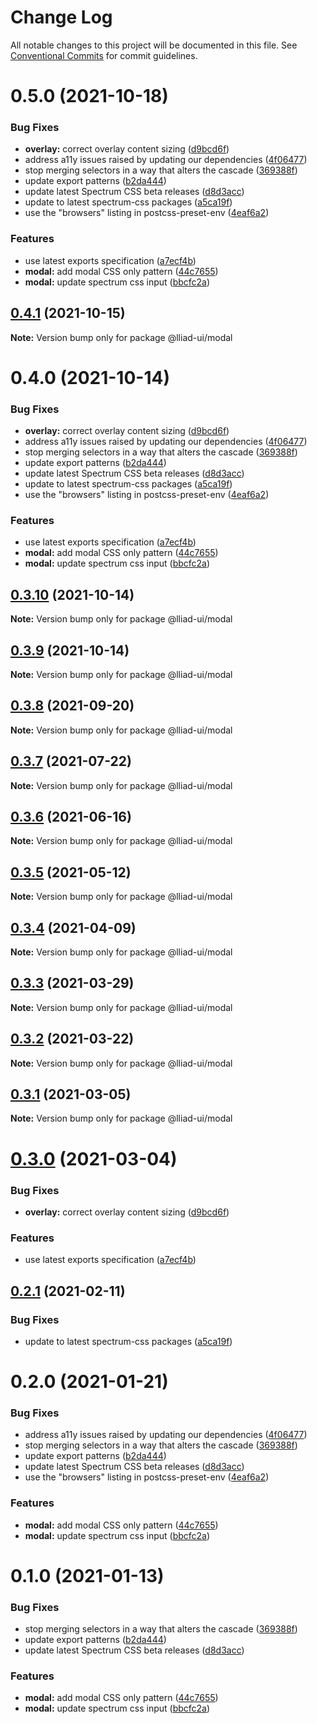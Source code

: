 # Change Log

All notable changes to this project will be documented in this file.
See [Conventional Commits](https://conventionalcommits.org) for commit guidelines.

# 0.5.0 (2021-10-18)


### Bug Fixes

* **overlay:** correct overlay content sizing ([d9bcd6f](https://github.com/gaoding-inc/Iliad-ui/commit/d9bcd6fd6b4eecae297c6e5cc5330e79a9e198ff))
* address a11y issues raised by updating our dependencies ([4f06477](https://github.com/gaoding-inc/Iliad-ui/commit/4f0647782eea7fdd85560e1bcb2f8b892f30bc33))
* stop merging selectors in a way that alters the cascade ([369388f](https://github.com/gaoding-inc/Iliad-ui/commit/369388f8cc147543891087991c569f849ddb9b38))
* update export patterns ([b2da444](https://github.com/gaoding-inc/Iliad-ui/commit/b2da444359b4022ed3f61dedf563b5bacba42103))
* update latest Spectrum CSS beta releases ([d8d3acc](https://github.com/gaoding-inc/Iliad-ui/commit/d8d3acc86de31e58219db6ba2a9d045b83cbe103))
* update to latest spectrum-css packages ([a5ca19f](https://github.com/gaoding-inc/Iliad-ui/commit/a5ca19f67d5b3f0951667c4441d4d977bf1e0937))
* use the "browsers" listing in postcss-preset-env ([4eaf6a2](https://github.com/gaoding-inc/Iliad-ui/commit/4eaf6a28f7b5eaf60487841d264d6d804ae675ce))


### Features

* use latest exports specification ([a7ecf4b](https://github.com/gaoding-inc/Iliad-ui/commit/a7ecf4b6da7996f36a8a89f62cc2384709497008))
* **modal:** add modal CSS only pattern ([44c7655](https://github.com/gaoding-inc/Iliad-ui/commit/44c765582baba6f751602f7b37a083dd5234e4df))
* **modal:** update spectrum css input ([bbcfc2a](https://github.com/gaoding-inc/Iliad-ui/commit/bbcfc2a35a42fc3b81d3de17f216e4c872d3ac07))





## [0.4.1](https://github.com/adobe/spectrum-web-components/compare/@lliad-ui/modal@0.4.0...@lliad-ui/modal@0.4.1) (2021-10-15)

**Note:** Version bump only for package @lliad-ui/modal

# 0.4.0 (2021-10-14)

### Bug Fixes

-   **overlay:** correct overlay content sizing ([d9bcd6f](https://github.com/adobe/spectrum-web-components/commit/d9bcd6fd6b4eecae297c6e5cc5330e79a9e198ff))
-   address a11y issues raised by updating our dependencies ([4f06477](https://github.com/adobe/spectrum-web-components/commit/4f0647782eea7fdd85560e1bcb2f8b892f30bc33))
-   stop merging selectors in a way that alters the cascade ([369388f](https://github.com/adobe/spectrum-web-components/commit/369388f8cc147543891087991c569f849ddb9b38))
-   update export patterns ([b2da444](https://github.com/adobe/spectrum-web-components/commit/b2da444359b4022ed3f61dedf563b5bacba42103))
-   update latest Spectrum CSS beta releases ([d8d3acc](https://github.com/adobe/spectrum-web-components/commit/d8d3acc86de31e58219db6ba2a9d045b83cbe103))
-   update to latest spectrum-css packages ([a5ca19f](https://github.com/adobe/spectrum-web-components/commit/a5ca19f67d5b3f0951667c4441d4d977bf1e0937))
-   use the "browsers" listing in postcss-preset-env ([4eaf6a2](https://github.com/adobe/spectrum-web-components/commit/4eaf6a28f7b5eaf60487841d264d6d804ae675ce))

### Features

-   use latest exports specification ([a7ecf4b](https://github.com/adobe/spectrum-web-components/commit/a7ecf4b6da7996f36a8a89f62cc2384709497008))
-   **modal:** add modal CSS only pattern ([44c7655](https://github.com/adobe/spectrum-web-components/commit/44c765582baba6f751602f7b37a083dd5234e4df))
-   **modal:** update spectrum css input ([bbcfc2a](https://github.com/adobe/spectrum-web-components/commit/bbcfc2a35a42fc3b81d3de17f216e4c872d3ac07))

## [0.3.10](https://github.com/adobe/spectrum-web-components/compare/@lliad-ui/modal@0.3.8...@lliad-ui/modal@0.3.10) (2021-10-14)

**Note:** Version bump only for package @lliad-ui/modal

## [0.3.9](https://github.com/adobe/spectrum-web-components/compare/@lliad-ui/modal@0.3.8...@lliad-ui/modal@0.3.9) (2021-10-14)

**Note:** Version bump only for package @lliad-ui/modal

## [0.3.8](https://github.com/adobe/spectrum-web-components/compare/@lliad-ui/modal@0.3.7...@lliad-ui/modal@0.3.8) (2021-09-20)

**Note:** Version bump only for package @lliad-ui/modal

## [0.3.7](https://github.com/adobe/spectrum-web-components/compare/@lliad-ui/modal@0.3.6...@lliad-ui/modal@0.3.7) (2021-07-22)

**Note:** Version bump only for package @lliad-ui/modal

## [0.3.6](https://github.com/adobe/spectrum-web-components/compare/@lliad-ui/modal@0.3.5...@lliad-ui/modal@0.3.6) (2021-06-16)

**Note:** Version bump only for package @lliad-ui/modal

## [0.3.5](https://github.com/adobe/spectrum-web-components/compare/@lliad-ui/modal@0.3.4...@lliad-ui/modal@0.3.5) (2021-05-12)

**Note:** Version bump only for package @lliad-ui/modal

## [0.3.4](https://github.com/adobe/spectrum-web-components/compare/@lliad-ui/modal@0.3.3...@lliad-ui/modal@0.3.4) (2021-04-09)

**Note:** Version bump only for package @lliad-ui/modal

## [0.3.3](https://github.com/adobe/spectrum-web-components/compare/@lliad-ui/modal@0.3.2...@lliad-ui/modal@0.3.3) (2021-03-29)

**Note:** Version bump only for package @lliad-ui/modal

## [0.3.2](https://github.com/adobe/spectrum-web-components/compare/@lliad-ui/modal@0.3.1...@lliad-ui/modal@0.3.2) (2021-03-22)

**Note:** Version bump only for package @lliad-ui/modal

## [0.3.1](https://github.com/adobe/spectrum-web-components/compare/@lliad-ui/modal@0.3.0...@lliad-ui/modal@0.3.1) (2021-03-05)

**Note:** Version bump only for package @lliad-ui/modal

# [0.3.0](https://github.com/adobe/spectrum-web-components/compare/@lliad-ui/modal@0.2.1...@lliad-ui/modal@0.3.0) (2021-03-04)

### Bug Fixes

-   **overlay:** correct overlay content sizing ([d9bcd6f](https://github.com/adobe/spectrum-web-components/commit/d9bcd6fd6b4eecae297c6e5cc5330e79a9e198ff))

### Features

-   use latest exports specification ([a7ecf4b](https://github.com/adobe/spectrum-web-components/commit/a7ecf4b6da7996f36a8a89f62cc2384709497008))

## [0.2.1](https://github.com/adobe/spectrum-web-components/compare/@lliad-ui/modal@0.2.0...@lliad-ui/modal@0.2.1) (2021-02-11)

### Bug Fixes

-   update to latest spectrum-css packages ([a5ca19f](https://github.com/adobe/spectrum-web-components/commit/a5ca19f67d5b3f0951667c4441d4d977bf1e0937))

# 0.2.0 (2021-01-21)

### Bug Fixes

-   address a11y issues raised by updating our dependencies ([4f06477](https://github.com/adobe/spectrum-web-components/commit/4f0647782eea7fdd85560e1bcb2f8b892f30bc33))
-   stop merging selectors in a way that alters the cascade ([369388f](https://github.com/adobe/spectrum-web-components/commit/369388f8cc147543891087991c569f849ddb9b38))
-   update export patterns ([b2da444](https://github.com/adobe/spectrum-web-components/commit/b2da444359b4022ed3f61dedf563b5bacba42103))
-   update latest Spectrum CSS beta releases ([d8d3acc](https://github.com/adobe/spectrum-web-components/commit/d8d3acc86de31e58219db6ba2a9d045b83cbe103))
-   use the "browsers" listing in postcss-preset-env ([4eaf6a2](https://github.com/adobe/spectrum-web-components/commit/4eaf6a28f7b5eaf60487841d264d6d804ae675ce))

### Features

-   **modal:** add modal CSS only pattern ([44c7655](https://github.com/adobe/spectrum-web-components/commit/44c765582baba6f751602f7b37a083dd5234e4df))
-   **modal:** update spectrum css input ([bbcfc2a](https://github.com/adobe/spectrum-web-components/commit/bbcfc2a35a42fc3b81d3de17f216e4c872d3ac07))

# 0.1.0 (2021-01-13)

### Bug Fixes

-   stop merging selectors in a way that alters the cascade ([369388f](https://github.com/adobe/spectrum-web-components/commit/369388f8cc147543891087991c569f849ddb9b38))
-   update export patterns ([b2da444](https://github.com/adobe/spectrum-web-components/commit/b2da444359b4022ed3f61dedf563b5bacba42103))
-   update latest Spectrum CSS beta releases ([d8d3acc](https://github.com/adobe/spectrum-web-components/commit/d8d3acc86de31e58219db6ba2a9d045b83cbe103))

### Features

-   **modal:** add modal CSS only pattern ([44c7655](https://github.com/adobe/spectrum-web-components/commit/44c765582baba6f751602f7b37a083dd5234e4df))
-   **modal:** update spectrum css input ([bbcfc2a](https://github.com/adobe/spectrum-web-components/commit/bbcfc2a35a42fc3b81d3de17f216e4c872d3ac07))
